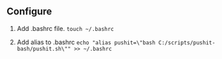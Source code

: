 ## Configure

1. Add .bashrc file.
``
touch ~/.bashrc
``

2. Add alias to .bashrc
``
echo "alias pushit=\"bash C:/scripts/pushit-bash/pushit.sh\"" >> ~/.bashrc
``